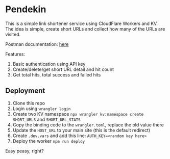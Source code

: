 # Pendekin

This is a simple link shortener service using CloudFlare Workers and KV. The idea is simple, create short URLs and collect how many of the URLs are visited.

Postman documentation: [here](./pendekin.postman_collection.json)

Features:

1. Basic authentication using API key
2. Create/delete/get short URL detail and hit count
3. Get total hits, total success and failed hits

## Deployment

1. Clone this repo
2. Login using `wrangler login`
3. Create two KV namespace `npx wrangler kv:namespace create SHORT_URLS` and `SHORT_URL_STATS`
4. Copy the binding code to the `wrangler.toml`, replace the old value there
5. Update the `HOST_URL` to your main site (this is the default redirect)
6. Create `.dev.vars` and add this line: `AUTH_KEY=<random key here>`
7. Deploy the worker `npm run deploy`

Easy peasy, right?
